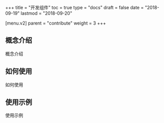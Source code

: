+++
title = "开发组件"
toc = true
type = "docs"
draft = false
date = "2018-09-19"
lastmod = "2018-09-20"

[menu.v2]
  parent = "contribute"
  weight = 3
+++

## 概念介绍

概念介绍

## 如何使用

如何使用

## 使用示例

使用示例
